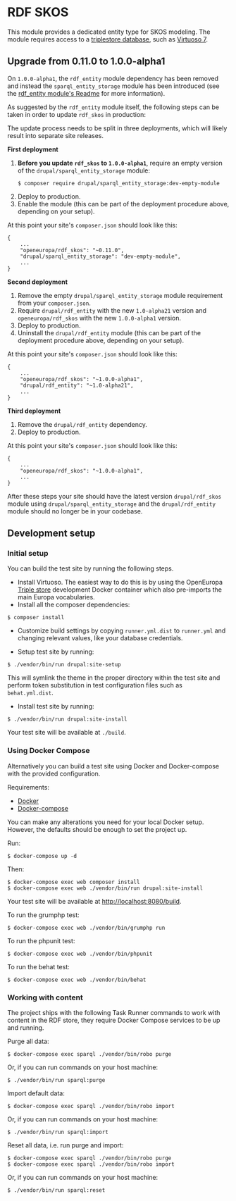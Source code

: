 # RDF SKOS

This module provides a dedicated entity type for SKOS modeling. The module requires access to a [triplestore database](https://en.wikipedia.org/wiki/Triplestore),
such as [Virtuoso 7](https://github.com/openlink/virtuoso-opensource).

## Upgrade from 0.11.0 to 1.0.0-alpha1

On `1.0.0-alpha1`, the `rdf_entity` module dependency has been removed and instead the `sparql_entity_storage` module has been
introduced (see the [rdf_entity module's Readme](https://github.com/ec-europa/rdf_entity#updating-from-10-alpha16-to-alpha17) for more information).

As suggested by the `rdf_entity` module itself, the following steps can be taken in order to update `rdf_skos` in production:

The update process needs to be split in three deployments, which will likely result into separate site releases.

**First deployment**

1. **Before you update `rdf_skos` to `1.0.0-alpha1`**, require an empty version of the `drupal/sparql_entity_storage` module:
   ```
   $ composer require drupal/sparql_entity_storage:dev-empty-module
   ```
2. Deploy to production.
3. Enable the module (this can be part of the deployment procedure above, depending on your setup).

At this point your site's `composer.json` should look like this:

```
{
    ...
    "openeuropa/rdf_skos": "~0.11.0",
    "drupal/sparql_entity_storage": "dev-empty-module",
    ...
}
```

**Second deployment**

1. Remove the empty `drupal/sparql_entity_storage` module requirement from your `composer.json`.
2. Require `drupal/rdf_entity` with the new `1.0-alpha21` version and `openeuropa/rdf_skos` with the new `1.0.0-alpha1` version.
3. Deploy to production.
4. Uninstall the `drupal/rdf_entity` module (this can be part of the deployment procedure above, depending on your setup).

At this point your site's `composer.json` should look like this:

```
{
    ...
    "openeuropa/rdf_skos": "~1.0.0-alpha1",
    "drupal/rdf_entity": "~1.0-alpha21",
    ...
}
```

**Third deployment**

1. Remove the `drupal/rdf_entity` dependency.
2. Deploy to production.

At this point your site's `composer.json` should look like this:

```
{
    ...
    "openeuropa/rdf_skos": "~1.0.0-alpha1",
    ...
}
```

After these steps your site should have the latest version `drupal/rdf_skos` module using `drupal/sparql_entity_storage`
and the `drupal/rdf_entity` module should no longer be in your codebase.

## Development setup

### Initial setup

You can build the test site by running the following steps.

* Install Virtuoso. The easiest way to do this is by using the OpenEuropa [Triple store](https://github.com/openeuropa/triple-store-dev) development Docker container which also pre-imports the main Europa vocabularies.
* Install all the composer dependencies:

```
$ composer install
```

* Customize build settings by copying `runner.yml.dist` to `runner.yml` and
changing relevant values, like your database credentials.

* Setup test site by running:

```
$ ./vendor/bin/run drupal:site-setup
```

This will symlink the theme in the proper directory within the test site and
perform token substitution in test configuration files such as `behat.yml.dist`.

* Install test site by running:

```
$ ./vendor/bin/run drupal:site-install
```

Your test site will be available at `./build`.

### Using Docker Compose

Alternatively you can build a test site using Docker and Docker-compose with the provided configuration.

Requirements:

- [Docker](https://www.docker.com/get-docker)
- [Docker-compose](https://docs.docker.com/compose/)

You can make any alterations you need for your local Docker setup. However, the defaults should be enough to set the project up.

Run:

```
$ docker-compose up -d
```

Then:

```
$ docker-compose exec web composer install
$ docker-compose exec web ./vendor/bin/run drupal:site-install
```

Your test site will be available at [http://localhost:8080/build](http://localhost:8080/build).

To run the grumphp test:

```
$ docker-compose exec web ./vendor/bin/grumphp run
```

To run the phpunit test:

```
$ docker-compose exec web ./vendor/bin/phpunit
```

To run the behat test:

```
$ docker-compose exec web ./vendor/bin/behat
```

### Working with content

The project ships with the following Task Runner commands to work with content in the RDF store, they require Docker Compose
services to be up and running.

Purge all data:

```
$ docker-compose exec sparql ./vendor/bin/robo purge
```

Or, if you can run commands on your host machine:

```
$ ./vendor/bin/run sparql:purge
```

Import default data:

```
$ docker-compose exec sparql ./vendor/bin/robo import
```

Or, if you can run commands on your host machine:

```
$ ./vendor/bin/run sparql:import
```

Reset all data, i.e. run purge and import:

```
$ docker-compose exec sparql ./vendor/bin/robo purge
$ docker-compose exec sparql ./vendor/bin/robo import
```

Or, if you can run commands on your host machine:

```
$ ./vendor/bin/run sparql:reset
```
